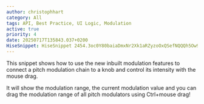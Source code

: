 ```yaml
---
author: christophhart
category: All
tags: API, Best Practice, UI Logic, Modulation
active: true
priority: 4
date: 20250717T135843.037+0200
HiseSnippet: HiseSnippet 2454.3oc0Y80baiaDmxNr2Xk1aRZyzoOxQSefNQQQh5Ow9b6DqnXk5F6DMV5Rua7j4JDInDZHI3ABJa2axL86Ue49DzoeI562S801E.Thj1Jt9vjz6NMIJB.6+vt+vhcQFwnt3jDJynR0IWDiMp7yMGeQDe9f4HRjwgOCl27Xp2DbBukwSuHFkjf8LpTYymKVuxV2xP946dxSQAnHWb9TFFulRbwGQBI77YGs+KHAACQd3IjvBT2Y+CcoQCnAzTvV1zroQLx8snY3WhDjsgowe.kL2nx8M65z1si2i8bb5taOWTO7t9He+Vs85zo2N61p8tnN6zC2rqQke1AdDNkMli33DiJ25oTuKFOmdVjRAuljPlFfECZYLFzrZ5gz.OwVTLqwf4j.uQKcRIFFULGk6x1T4xtm4wDOxp4ycc2QtfUNGEcfU1nr4sYIyqUQyqYAyaMlTkBlzsTlzcMG6xHw77UD1ysMOLhiY9HHNUzTTzZrA51lCn.EQ7Fgn2hGxfAq3v1oYy5VvWauW0pPrJgas.wrdQDcZKqeu0RFmg4CngwzHXfcM4p0JyQH0KAXPtTCWFF19.Bi3SvrDaAoO5QVSRYQVTeeKeRD1hmFgqpnOAyyIVHoFCAJl.DTWJ3FdjDD317trffEsRbQAjnYVmQ3ysFL4jiduBcLPovpRCPbBMJS1tbVvyf.T48yXv.9SnE3miivLDDQEtC4gHoyPDtjirqInzRPpUNsBmStrBP9E7kJmyQTvXNhRea+HugXbfcIN5ex.fCmFsAaRIgD9HDe9dqF0OHdNBnoYil4S9ZTPJd4jxYigQey61yp7GvENh39VKHdBtQK9bbB9ypF23fHuAn3w7KBDRoFilFAmZpsmhkSqMMkyqU2pVxWmhXXwuVRxa.t+iTRDeMLKYExWfYvPfG2T1BwupMEu.Gjw7j4fAEAnZf2cVY9AKJsECWMrJ3SavvyHIfXGlF4JBn107XnyNgxQrKFGP7vLPc9KWbVcK5z+x1U+lpaI8Lf6TnrSeydU2RM0TX3IXWNJZV.1FHtArKQPfQt5YvpKm6TGEW9TlMQXS6YQr9cVcf+4AOX6paA5XKoBZDmlL2tbnWDHs2VHVEMmRdSiDvl4uDe13zoxkgCkMudJlB1Pcqom19MB5dmvZTz17MMPdd8Yt1SAOjWpK1ytYiV2+rsqa8P.XUWft1VZ9yDGRTomsadtCjFP7QrV4.Ru8DzJbtRUuTOf5qaEu8J+GCHUnAqGHcTKDnwWRYgv4y+J1y59VNveg0y08yYHOB3YFBWeXeZyyGNru7ScQTd4WvrOV9IahyffJJHAK23yZvnhbs1r5VmVH77Hm54Qq1vvLp8AMcPP.INAWx+33.NnbRlvHJTvzFh7JigMvKv3XHOy.vbYXgGsKraNSXSsD+X6FbFJJARsHjG3pAYtqbAoYWxVe3MzXKFc52OO5bMaicjp7xrKDNGed1PUDSEEasdzRlgWHZB4JOlDoxv.QxFMUwxqPC57qPyU2LNNCke1dc.qVk.VDe6LQmk1tObbdAN6Pl7pGQVAIQhqBvdJ8qrHXuIGJOKoxgjcLVjuDtKPtpXQ3Op7KAghgxLOgKxVQYXN2DeEnf04d.QeIOxVYVzTFY1bd1IMfrGlYAY2pdBfCwY1bQ+6CubTofHQYWNbLX1MXBAX2BT8CKpqGsR3YGqZo.okhTp+IQdFPdiS9LygD50yzz8EGBxxnUJwQqlJIdoHrSgH7VWgotuWqPnysuQR7C5lnqRnu6xoLuhcoLq9AjYQXn55y4RT4b5BLy5I44D6mHVy5yrVdrTZ60bkYV7dJkyoghJHdmnjjUEybkJFfq.ABxp3hFEA2bMglUdC1aDhAEYC2N9dpPAT3HB2cdd8PxJ5pRhBDju7ZSnFAoFDWgwnA1tKKCrtkbuHuO8pEKkU8UljOLhvIn.IL01YImvFr39KSCCPAASgtDrKqXf5BlzKob7qhrkJu56pZc4k78W6ZYxJ.bJqaYQyKrqiQ6nzvoXVwstfPn.8xU8a99q5uXSItpxBJPnxU8pXbz6qUEirZIDcHjYU.obY+AeZV+ApZeLHPa.ehozIZHM37Fyr+ViO+vmg3nkhAjHnkXLiSDafJOCu.ZyS01wVlOCm7VNMVRaV3G5o7+oROOWgGt+EEGDR77BvinIDgCtX6kP8bwhaaK1EZXwlR24aCQED7N6mj56SfYLMsR3FmQ73yyW9K2eNVjxq3LhSbBiTB+glWuReV2wLC5VtsOQyw4X5R8ZI5mJB1LWTzr+f0K3M0Duq4kNQWzF2XM1HD8+XXiYcP+KLOv2GRJkaf2xb3W7woc4hp+SUp+1lhzRxlzjJ+Watt7fWyye7OuoO+Q7M94OdEzbwB7DQghwzjRBdLNjLANZkTbxOOA5WG+0mHhlEme.EwV6Re2SDcNuVdFi3oLUETgPuY7RvfMutWUoklupxs9Q2qp7SfC6kd3msVZiiIgwA3ChfFlgrzRa7WBok8QoA7kyVFKeLMhFOmFQbKFnOAygR.mgYEs80tg5y4vsv4ybu8OAZVGUDz9a2+H.rgXfeBqoun026GAaswqeioxbsDG.s9oaR5M+3ljtj+7tJizz7nguJCzC+xZkI25ZMr+7c9h+0SdJIlFfXhaWDobRwQtKW+u8O96+6mHRIdXoq2EYe8orvrJKVEFNBOCzYwYlfgJMfr2kfuiCoT9bnK7xIZu29PcwwGDIeivhBYzb.vBUCBkWVRLfXgRkQhGOZP.sHLGpNYVDkgUUXVJmaZBTW9xMf70qGCEqHqhpxol85z.93+.w26N.9p8q9vL13C2woMtgXzekDIrJjKvD+H7jjxJWA79AzJ+gnfmSnob3f.zhOSV86KSCGC0Y3hAsC8BFHZCoxFBbqZbSwXUgFQdxA+G3S1hsDiqjsXqkK9+EcDhbYzuxU0Ji.jtubFXeGI+OIZKyiEistROLFFPWDjux0srntBiN5xXacYritL1UWF6oKiOVWF2QWF286KiUWB.ZpMmszlSGs4rs1b1QaN6pMm8zlyGqMm6nMmZigbzFC4nMFxQaLji1XHGswPNZigbzFC4nMFxQaLji1Xn1ZigZqMFps1Xn1ZigZqMFps1Xn1ZigZqMFps1Xn1Zig5nMFpi1XnNZig5nMFpi1XnNZig5nMFpi1XnNZig5nMFpq1XntZig5pMFpq1XntZig5pMFpq1XntZig5pMFpq1XndZig5oMFpm1XndZig5cCvPh2eteJmFpdUNCiiGcf5wcpr5kkprow+E2VeU4
---
```



This snippet shows how to use the new inbuilt modulation features to connect a pitch modulation chain to a knob and control its intensity with the mouse drag.

It will show the modulation range, the current modulation value and you can drag the modulation range of all pitch modulators using Ctrl+mouse drag!